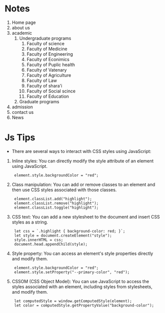# Notes

1. Home page
2. about us
3. academic 
    1. Undergraduate programs
        1. Faculty of science
        2. Faculty of Medicine
        3. Faculty of Engineering
        4. Faculty of Econimics
        5. Faculty of Puplic health
        6. Faculty of Vatenary
        7. Faculty of Agriculture
        8. Faculty of Law
        9. Faculty of shara'i 
       10. Faculty of Social scince
       11. Faculty of Education
    2. Graduate programs
4. admission
5. contact us
6. News

# Js Tips

* There are several ways to interact with CSS styles using JavaScript:

1. Inline styles: You can directly modify the style attribute of an element using JavaScript.

        element.style.backgroundColor = "red";

2. Class manipulation: You can add or remove classes to an element and then use CSS styles associated with those classes.

        element.classList.add("highlight");
        element.classList.remove("highlight");
        element.classList.toggle("highlight");

3. CSS text: You can add a new stylesheet to the document and insert CSS styles as a string.

        let css = `.highlight { background-color: red; }`;
        let style = document.createElement("style");
        style.innerHTML = css;
        document.head.appendChild(style);

4. Style property: You can access an element's style properties directly and modify them.

        element.style.backgroundColor = "red";
        element.style.setProperty("--primary-color", "red");

5. CSSOM (CSS Object Model): You can use JavaScript to access the styles associated with an element, including styles from stylesheets, and modify them.

        let computedStyle = window.getComputedStyle(element);
        let color = computedStyle.getPropertyValue("background-color");


